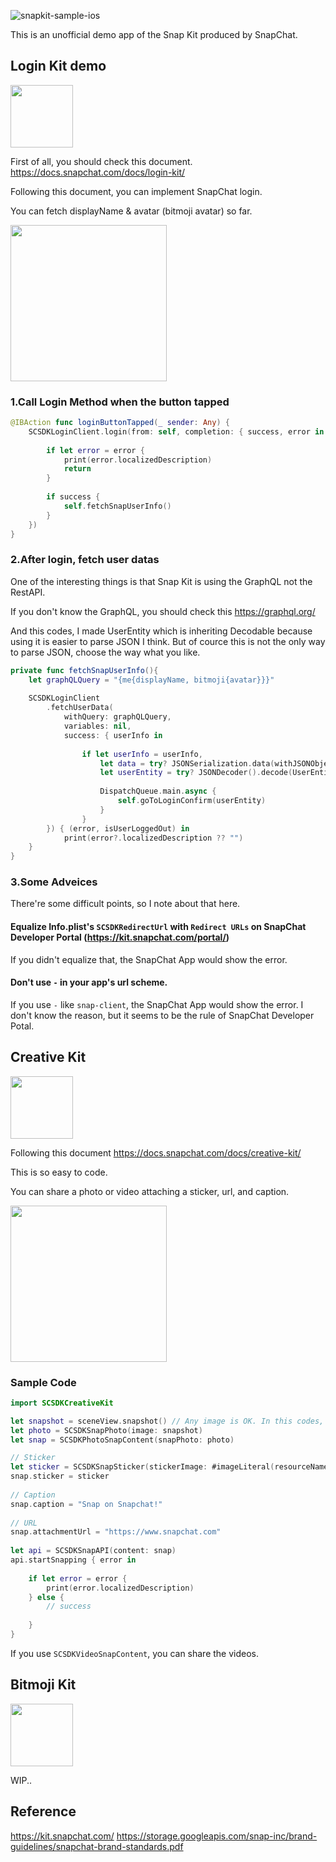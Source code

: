 ![snapkit-sample-ios](https://user-images.githubusercontent.com/17683316/42133453-51ae48ea-7d65-11e8-980c-3a93026255d2.png)

This is an unofficial demo app of the Snap Kit produced by SnapChat.

## Login Kit demo
<img src="https://user-images.githubusercontent.com/17683316/42131965-12afd184-7d49-11e8-931b-0ef5578157df.png" width="100">

First of all, you should check this document.
https://docs.snapchat.com/docs/login-kit/

Following this document, you can implement SnapChat login. 

You can fetch displayName & avatar (bitmoji avatar) so far.

<img src="https://user-images.githubusercontent.com/17683316/42132023-729a370a-7d4a-11e8-9fff-c93cd4940e69.gif" width="250">

### 1.Call Login Method when the button tapped

```swift
@IBAction func loginButtonTapped(_ sender: Any) {
    SCSDKLoginClient.login(from: self, completion: { success, error in
        
        if let error = error {
            print(error.localizedDescription)
            return
        }
        
        if success {
            self.fetchSnapUserInfo()
        }
    })
}
```

### 2.After login, fetch user datas

One of the interesting things is that Snap Kit is using the GraphQL not the RestAPI.

If you don't know the GraphQL, you should check this https://graphql.org/

And this codes, I made UserEntity which is inheriting Decodable because using it is easier to parse JSON I think. But of cource this is not the only way to parse JSON, choose the way what you like.

```swift
private func fetchSnapUserInfo(){
    let graphQLQuery = "{me{displayName, bitmoji{avatar}}}"
    
    SCSDKLoginClient
        .fetchUserData(
            withQuery: graphQLQuery,
            variables: nil,
            success: { userInfo in
                
                if let userInfo = userInfo,
                    let data = try? JSONSerialization.data(withJSONObject: userInfo, options: .prettyPrinted),
                    let userEntity = try? JSONDecoder().decode(UserEntity.self, from: data) {
                    
                    DispatchQueue.main.async {
                        self.goToLoginConfirm(userEntity)
                    }
                }
        }) { (error, isUserLoggedOut) in
            print(error?.localizedDescription ?? "")
    }
}
```

### 3.Some Adveices

There're some difficult points, so I note about that here.

#### Equalize Info.plist's `SCSDKRedirectUrl` with `Redirect URLs` on SnapChat Developer Portal (https://kit.snapchat.com/portal/)

If you didn't equalize that, the SnapChat App would show the error.

#### Don't use `-` in your app's url scheme.

If you use `-` like `snap-client`, the SnapChat App would show the error.
I don't know the reason, but it seems to be the rule of SnapChat Developer Potal.

## Creative Kit
<img src="https://user-images.githubusercontent.com/17683316/42131997-9b7b3b8e-7d49-11e8-9651-092cf14fed1e.png" width="100">

Following this document https://docs.snapchat.com/docs/creative-kit/ 

This is so easy to code.

You can share a photo or video attaching a sticker, url, and caption.

<img src="https://user-images.githubusercontent.com/17683316/42210546-402b855a-7eec-11e8-91f1-4c04e3242113.gif" width="250">

### Sample Code

```swift
import SCSDKCreativeKit

let snapshot = sceneView.snapshot() // Any image is OK. In this codes, SceneView's snapshot is passed.
let photo = SCSDKSnapPhoto(image: snapshot)
let snap = SCSDKPhotoSnapContent(snapPhoto: photo)

// Sticker
let sticker = SCSDKSnapSticker(stickerImage: #imageLiteral(resourceName: "snap-ghost"))
snap.sticker = sticker
        
// Caption
snap.caption = "Snap on Snapchat!"
        
// URL
snap.attachmentUrl = "https://www.snapchat.com"
        
let api = SCSDKSnapAPI(content: snap)
api.startSnapping { error in
            
    if let error = error {
        print(error.localizedDescription)
    } else {
        // success
    
    }
}
```

If you use `SCSDKVideoSnapContent`, you can share the videos.

## Bitmoji Kit
<img src="https://user-images.githubusercontent.com/17683316/42131995-9914d864-7d49-11e8-95de-f8c053b2f706.png" width="100">

WIP..

## Reference
https://kit.snapchat.com/
https://storage.googleapis.com/snap-inc/brand-guidelines/snapchat-brand-standards.pdf
